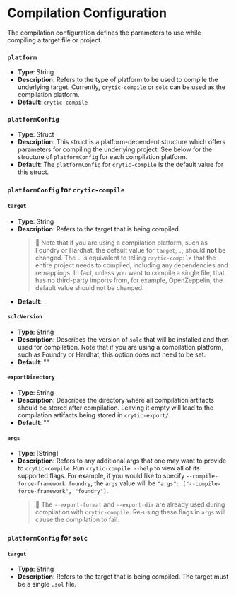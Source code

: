 # Compilation Configuration

The compilation configuration defines the parameters to use while compiling a target file or project.

### `platform`

- **Type**: String
- **Description**: Refers to the type of platform to be used to compile the underlying target. Currently,
  `crytic-compile` or `solc` can be used as the compilation platform.
- **Default**: `crytic-compile`

### `platformConfig`

- **Type**: Struct
- **Description**: This struct is a platform-dependent structure which offers parameters for compiling the underlying project.
  See below for the structure of `platformConfig` for each compilation platform.
- **Default**: The `platformConfig` for `crytic-compile` is the default value for this struct.

### `platformConfig` for `crytic-compile`

#### `target`

- **Type**: String
- **Description**: Refers to the target that is being compiled.
  > 🚩 Note that if you are using a compilation platform, such as Foundry or Hardhat, the default value for `target`, `.`,
  > should **not** be changed. The `.` is equivalent to telling `crytic-compile` that the entire project needs to compiled,
  > including any dependencies and remappings. In fact, unless you want to compile a single file, that has no third-party
  > imports from, for example, OpenZeppelin, the default value should not be changed.
- **Default**: `.`

#### `solcVersion`

- **Type**: String
- **Description**: Describes the version of `solc` that will be installed and then used for compilation. Note that if you
  are using a compilation platform, such as Foundry or Hardhat, this option does not need to be set.
- **Default**: ""

#### `exportDirectory`

- **Type**: String
- **Description**: Describes the directory where all compilation artifacts should be stored after compilation. Leaving it
  empty will lead to the compilation artifacts being stored in `crytic-export/`.
- **Default**: ""

#### `args`

- **Type**: [String]
- **Description**: Refers to any additional args that one may want to provide to `crytic-compile`. Run `crytic-compile --help`
  to view all of its supported flags. For example, if you would like to specify `--compile-force-framework foundry`, the
  `args` value will be `"args": ["--compile-force-framework", "foundry"]`.
  > 🚩 The `--export-format` and `--export-dir` are already used during compilation with `crytic-compile`.
  > Re-using these flags in `args` will cause the compilation to fail.

### `platformConfig` for `solc`

#### `target`

- **Type**: String
- **Description**: Refers to the target that is being compiled. The target must be a single `.sol` file.
